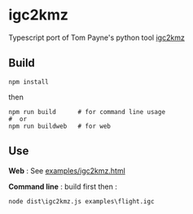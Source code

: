 # igc2kmz
Typescript port of Tom Payne's python tool [igc2kmz](https://github.com/twpayne/igc2kmz)

## Build
```
npm install
```
then
```
npm run build      # for command line usage
#  or
npm run buildweb   # for web
```

## Use
**Web** : See [examples/igc2kmz.html](examples/igc2kmz.html)

**Command line** : build first then :
```
node dist\igc2kmz.js examples\flight.igc
```
